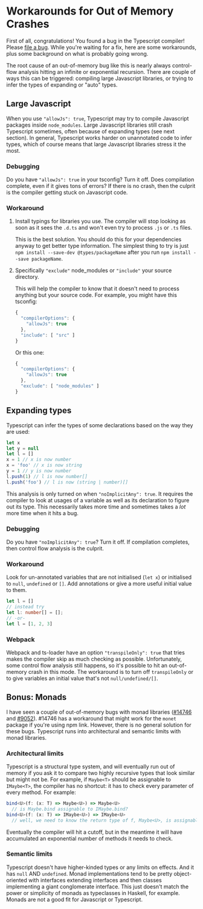 # Workarounds for Out of Memory Crashes

First of all, congratulations! You found a bug in the Typescript
compiler! Please [file a bug](https://github.com/Microsoft/TypeScript/issues).
While you're waiting for a fix, here are some workarounds, plus some
background on what is probably going wrong.

The root cause of an out-of-memory bug like this is nearly always
control-flow analysis hitting an infinite or exponential recursion.
There are couple of ways this can be triggered: compiling large
Javascript libraries, or trying to infer the types of expanding or
"auto" types.

## Large Javascript

When you use `"allowJs": true`, Typescript may try to compile Javascript
packages inside `node_modules`. Large Javascript libraries still
crash Typescript sometimes, often because of expanding types (see next
section). In general, Typescript works harder on unannotated code to
infer types, which of course means that large Javascript libraries
stress it the most.

### Debugging

Do you have `"allowJs": true` in your tsconfig? Turn it off. Does
compilation complete, even if it gives tons of errors? If there is no
crash, then the culprit is the compiler getting stuck on Javascript code.

### Workaround

1. Install typings for libraries you use. The compiler will stop
   looking as soon as it sees the `.d.ts` and won't even try to process
   `.js` or `.ts` files.

    This is the best solution. You should do this for your
    dependencies anyway to get better type information. The simplest
    thing to try is just `npm install --save-dev @types/packageName`
    after you run `npm install --save packageName`.

1. Specifically `"exclude"` node_modules or `"include"` your source
directory.

    This will help the compiler to know that it doesn't need to
    process anything but your source code. For example, you might have
    this tsconfig:

    ```ts
    {
      "compilerOptions": {
        "allowJs": true
      },
      "include": [ "src" ]
    }
    ```

    Or this one:

    ```ts
    {
      "compilerOptions": {
        "allowJs": true
      },
      "exclude": [ "node_modules" ]
    }
    ```

## Expanding types

Typescript can infer the types of some declarations based on the way
they are used:

```ts
let x
let y = null
let l = []
x = 1 // x is now number
x = 'foo' // x is now string
y = 1 // y is now number
l.push(1) // l is now number[]
l.push('foo') // l is now (string | number)[]
```

This analysis is only turned on when `"noImplicitAny": true`. It
requires the compiler to look at usages of a variable as well as its
declaration to figure out its type. This necessarily takes more time
and sometimes takes a *lot* more time when it hits a bug.

### Debugging

Do you have `"noImplicitAny": true`? Turn it off. If compilation
completes, then control flow analysis is the culprit.

### Workaround

Look for un-annotated variables that are not initialised (`let x`) or
initialised to `null`, `undefined` or `[]`. Add annotations or give a
more useful initial value to them.

```ts
let l = []
// instead try
let l: number[] = [];
// -or-
let l = [1, 2, 3]
```

### Webpack

Webpack and ts-loader have an option `"transpileOnly": true` that
tries makes the compiler skip as much checking as possible.
Unfortunately, some control flow analysis still happens, so it's
possible to hit an out-of-memory crash in this mode. The workaround is
to turn off `transpileOnly` or to give variables an initial value
that's not `null/undefined/[]`.

## Bonus: Monads

I have seen a couple of out-of-memory bugs with monad libraries
([#14746](https://github.com/Microsoft/TypeScript/issues/14746) and
[#9052](https://github.com/Microsoft/TypeScript/issues/6496)). #14746
has a workaround that might work for the `monet` package if you're
using npm link. However, there is no general solution for these bugs.
Typescript runs into architectural and semantic limits with monad
libraries.

### Architectural limits

Typescript is a structural type system, and will eventually run out
of memory if you ask it to compare two highly recursive types that
look similar but might not be. For example, if `Maybe<T>` should be
assignable to `IMaybe<T>`, the compiler has no shortcut: it has to check
every parameter of every method. For example:

```ts
bind<U>(f: (x: T) => Maybe<U>) => Maybe<U>
  // is Maybe.bind assignable to IMaybe.bind?
bind<U>(f: (x: T) => IMaybe<U>) => IMaybe<U>
  // well, we need to know the return type of f, Maybe<U>, is assignable to IMaybe<U>
```

Eventually the compiler will hit a cutoff, but in the meantime it will
have accumulated an exponential number of methods it needs to check.

### Semantic limits

Typescript doesn't have higher-kinded types or any limits on effects.
And it has `null` AND `undefined`. Monad implementations tend to be
pretty object-oriented with interfaces extending interfaces and then
classes implementing a giant conglomerate interface. This just doesn't
match the power or simplicity of monads as typeclasses in Haskell, for
example. Monads are not a good fit for Javascript or Typescript.
